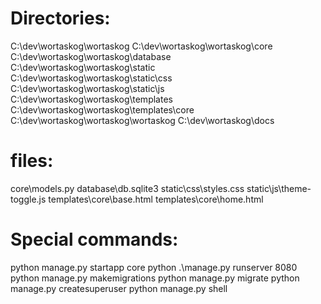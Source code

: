 # Directories:
C:\dev\wortaskog\wortaskog
C:\dev\wortaskog\wortaskog\core
C:\dev\wortaskog\wortaskog\database\
C:\dev\wortaskog\wortaskog\static\
C:\dev\wortaskog\wortaskog\static\css
C:\dev\wortaskog\wortaskog\static\js
C:\dev\wortaskog\wortaskog\templates
C:\dev\wortaskog\wortaskog\templates\core
C:\dev\wortaskog\wortaskog\wortaskog
C:\dev\wortaskog\docs


# files:
core\models.py
database\db.sqlite3
static\css\styles.css
static\js\theme-toggle.js
templates\core\base.html
templates\core\home.html


# Special commands:
python manage.py startapp core
python .\manage.py runserver 8080
python manage.py makemigrations
python manage.py migrate
python manage.py createsuperuser
python manage.py shell
